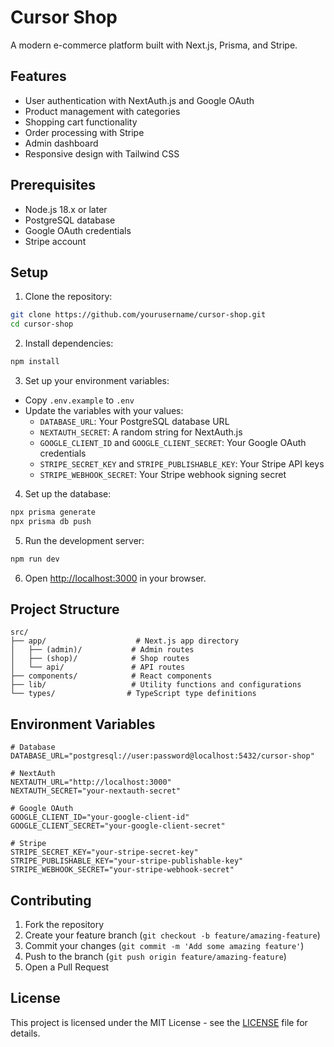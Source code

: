 # Cursor Shop

A modern e-commerce platform built with Next.js, Prisma, and Stripe.

## Features

- User authentication with NextAuth.js and Google OAuth
- Product management with categories
- Shopping cart functionality
- Order processing with Stripe
- Admin dashboard
- Responsive design with Tailwind CSS

## Prerequisites

- Node.js 18.x or later
- PostgreSQL database
- Google OAuth credentials
- Stripe account

## Setup

1. Clone the repository:
```bash
git clone https://github.com/yourusername/cursor-shop.git
cd cursor-shop
```

2. Install dependencies:
```bash
npm install
```

3. Set up your environment variables:
- Copy `.env.example` to `.env`
- Update the variables with your values:
  - `DATABASE_URL`: Your PostgreSQL database URL
  - `NEXTAUTH_SECRET`: A random string for NextAuth.js
  - `GOOGLE_CLIENT_ID` and `GOOGLE_CLIENT_SECRET`: Your Google OAuth credentials
  - `STRIPE_SECRET_KEY` and `STRIPE_PUBLISHABLE_KEY`: Your Stripe API keys
  - `STRIPE_WEBHOOK_SECRET`: Your Stripe webhook signing secret

4. Set up the database:
```bash
npx prisma generate
npx prisma db push
```

5. Run the development server:
```bash
npm run dev
```

6. Open [http://localhost:3000](http://localhost:3000) in your browser.

## Project Structure

```
src/
├── app/                    # Next.js app directory
│   ├── (admin)/           # Admin routes
│   ├── (shop)/            # Shop routes
│   └── api/               # API routes
├── components/            # React components
├── lib/                   # Utility functions and configurations
└── types/                # TypeScript type definitions
```

## Environment Variables

```env
# Database
DATABASE_URL="postgresql://user:password@localhost:5432/cursor-shop"

# NextAuth
NEXTAUTH_URL="http://localhost:3000"
NEXTAUTH_SECRET="your-nextauth-secret"

# Google OAuth
GOOGLE_CLIENT_ID="your-google-client-id"
GOOGLE_CLIENT_SECRET="your-google-client-secret"

# Stripe
STRIPE_SECRET_KEY="your-stripe-secret-key"
STRIPE_PUBLISHABLE_KEY="your-stripe-publishable-key"
STRIPE_WEBHOOK_SECRET="your-stripe-webhook-secret"
```

## Contributing

1. Fork the repository
2. Create your feature branch (`git checkout -b feature/amazing-feature`)
3. Commit your changes (`git commit -m 'Add some amazing feature'`)
4. Push to the branch (`git push origin feature/amazing-feature`)
5. Open a Pull Request

## License

This project is licensed under the MIT License - see the [LICENSE](LICENSE) file for details.
